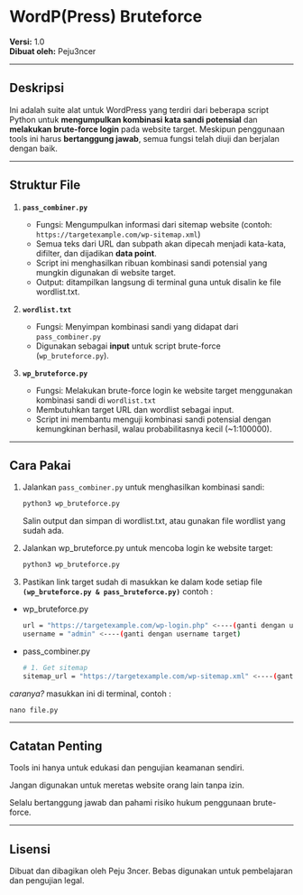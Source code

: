# WordP(Press) Bruteforce

**Versi:** 1.0  
**Dibuat oleh:** Peju3ncer  

---

## Deskripsi

Ini adalah suite alat untuk WordPress yang terdiri dari beberapa script Python untuk **mengumpulkan kombinasi kata sandi potensial** dan **melakukan brute-force login** pada website target. Meskipun penggunaan tools ini harus **bertanggung jawab**, semua fungsi telah diuji dan berjalan dengan baik.  

---

## Struktur File

1. **`pass_combiner.py`**  
   - Fungsi: Mengumpulkan informasi dari sitemap website (contoh: `https://targetexample.com/wp-sitemap.xml`)  
   - Semua teks dari URL dan subpath akan dipecah menjadi kata-kata, difilter, dan dijadikan **data point**.  
   - Script ini menghasilkan ribuan kombinasi sandi potensial yang mungkin digunakan di website target.  
   - Output: ditampilkan langsung di terminal guna untuk disalin ke file wordlist.txt.  

2. **`wordlist.txt`**  
   - Fungsi: Menyimpan kombinasi sandi yang didapat dari `pass_combiner.py`  
   - Digunakan sebagai **input** untuk script brute-force (`wp_bruteforce.py`).  

3. **`wp_bruteforce.py`**  
   - Fungsi: Melakukan brute-force login ke website target menggunakan kombinasi sandi di `wordlist.txt`  
   - Membutuhkan target URL dan wordlist sebagai input.  
   - Script ini membantu menguji kombinasi sandi potensial dengan kemungkinan berhasil, walau probabilitasnya kecil (~1:100000).  

---

## Cara Pakai

1. Jalankan `pass_combiner.py` untuk menghasilkan kombinasi sandi:
   ```bash
   python3 wp_bruteforce.py
   ```
   Salin output dan simpan di wordlist.txt, atau gunakan file wordlist yang sudah ada.
   
2. Jalankan wp_bruteforce.py untuk mencoba login ke website target:
   ```bash
   python3 wp_bruteforce.py
   ```
3. Pastikan link target sudah di masukkan ke dalam kode setiap file **`(wp_bruteforce.py & pass_bruteforce.py)`** contoh :
- wp_bruteforce.py
   ```bash
   url = "https://targetexample.com/wp-login.php" <----(ganti dengan url target)
   username = "admin" <----(ganti dengan username target)
   ```
- pass_combiner.py
   ```bash
   # 1. Get sitemap
   sitemap_url = "https://targetexample.com/wp-sitemap.xml" <----(ganti dengan username target)
   ```
*caranya?* masukkan ini di terminal, contoh :
   ```
nano file.py
   ```
   ---

## Catatan Penting

Tools ini hanya untuk edukasi dan pengujian keamanan sendiri.

Jangan digunakan untuk meretas website orang lain tanpa izin.

Selalu bertanggung jawab dan pahami risiko hukum penggunaan brute-force.

---

## Lisensi

Dibuat dan dibagikan oleh Peju 3ncer. Bebas digunakan untuk pembelajaran dan pengujian legal.
